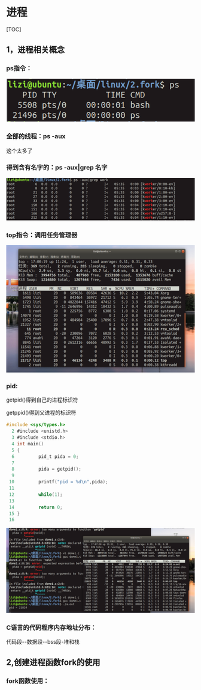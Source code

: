 # 进程

[TOC]



## 1，进程相关概念





### ps指令：

![image-20221021165802568](../图片/image-20221021165802568.png)

### 全部的线程：ps -aux 

这个太多了

### 得到含有名字的：ps -aux|grep 名字

![image-20221021165924869](../图片/image-20221021165924869.png)

### top指令：调用任务管理器

![image-20221021170026165](../图片/image-20221021170026165.png)

### pid:

getpid()得到自己的进程标识符

getppid()得到父进程的标识符

```c
#include <sys/types.h>
  2 #include <unistd.h>
  3 #include <stdio.h>
  4 int main()
  5 {
  6         pid_t pida = 0;
  7 
  8         pida = getpid();
  9 
 10         printf("pid = %d\n",pida);
 11 
 12         while(1);
 13 
 14         return 0;
 15 }
 16 
```

![image-20221021170823171](../图片/image-20221021170823171.png)

### C语言的代码程序内存地址分布：

代码段--数据段--bss段-堆和栈





## 2,创建进程函数fork的使用

### fork函数使用：



